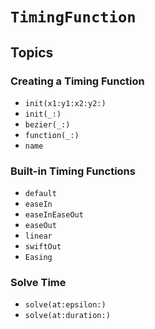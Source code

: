 # ``TimingFunction``

## Topics

### Creating a Timing Function

-  ``init(x1:y1:x2:y2:)``
-  ``init(_:)``
-  ``bezier(_:)``
-  ``function(_:)``
-  ``name``

### Built-in Timing Functions

-  ``default``
-  ``easeIn``
-  ``easeInEaseOut``
-  ``easeOut``
-  ``linear``
-  ``swiftOut``
-  ``Easing``

### Solve Time

-  ``solve(at:epsilon:)``
-  ``solve(at:duration:)``

